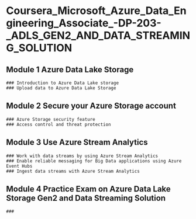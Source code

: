 # Coursera_Microsoft_Azure_Data_Engineering_Associate_-DP-203-_ADLS_GEN2_AND_DATA_STREAMING_SOLUTION

  ## Module 1 Azure Data Lake Storage
    ### Introduction to Azure Data Lake storage
    ### Upload data to Azure Data Lake Storage
    
    
  ## Module 2 Secure your Azure Storage account
    ### Azure Storage security feature
    ### Access control and threat protection
    
  ## Module 3 Use Azure Stream Analytics
    ### Work with data streams by using Azure Stream Analytics
    ### Enable reliable messaging for Big Data applications using Azure Event Hubs
    ### Ingest data streams with Azure Stream Analytics
    
  ## Module 4 Practice Exam on Azure Data Lake Storage Gen2 and Data Streaming Solution
    ###

    
